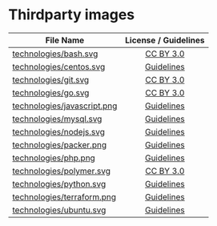 Thirdparty images
==================

| File Name                                                                                           | License / Guidelines                                       |
| --------------------------------------------------------------------------------------------------- |:----------------------------------------------------------:|
| [technologies/bash.svg](https://www.iconfinder.com/icons/285695/terminal_icon)                      | [CC BY 3.0](https://creativecommons.org/licenses/by/3.0/)  |
| [technologies/centos.svg](https://wiki.centos.org/ArtWork/Brand/Logo)                               | [Guidelines](https://wiki.centos.org/ArtWork/Brand/Logo)   |
| [technologies/git.svg](https://git-scm.com/downloads/logos)                                         | [CC BY 3.0](https://creativecommons.org/licenses/by/3.0/)  |
| [technologies/go.svg](https://github.com/tenntenn/gopher-stickers)                                  | [CC BY 3.0](https://creativecommons.org/licenses/by/3.0/)  |
| [technologies/javascript.png](https://github.com/voodootikigod/logo.js)                             | [Guidelines](https://github.com/voodootikigod/logo.js)     |
| [technologies/mysql.svg](https://www.mysql.com/about/legal/logos.html)                              | [Guidelines](https://www.mysql.com/about/legal/logos.html) |
| [technologies/nodejs.svg](https://nodejs.org/about/resources/)                                      | [Guidelines](https://nodejs.org/about/resources/)          |
| [technologies/packer.png](https://www.hashicorp.com/press.html)                                     | [Guidelines](https://www.hashicorp.com/press.html)         |
| [technologies/php.png](http://php.net/download-logos.php)                                           | [Guidelines](http://php.net/download-logos.php)            |
| [technologies/polymer.svg](https://github.com/Polymer/docs/blob/master/app/images/logos/p-logo.svg) | [CC BY 3.0](https://creativecommons.org/licenses/by/3.0/)  |
| [technologies/python.svg](https://www.python.org/community/logos/)                                  | [Guidelines](https://www.python.org/psf/trademarks/)       |
| [technologies/terraform.png](https://www.hashicorp.com/press.html)                                  | [Guidelines](https://www.hashicorp.com/press.html)         |
| [technologies/ubuntu.svg](http://design.ubuntu.com/downloads?metadata=element-logo+brand-ubuntu)    | [Guidelines](http://design.ubuntu.com/brand/ubuntu-logo)   |
